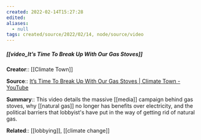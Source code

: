 ```yaml
---
created: 2022-02-14T15:27:28 
edited: 
aliases:
  - null
tags: created/source/2022/02/14, node/source/video
---
```


##### [[video_It’s Time To Break Up With Our Gas Stoves]]
**Creator**:: [[Climate Town]]
 
**Source**:: [It’s Time To Break Up With Our Gas Stoves | Climate Town - YouTube](https://www.youtube.com/watch?v=hX2aZUav-54&t=328s)

**Summary**:: This video details the massive [[media]] campaign behind gas stoves, why [[natural gas]] no longer has benefits over electricity, and the political barriers that lobbyist's have put in the way of getting rid of natural gas. 

**Related**:: [[lobbying]], [[climate change]]